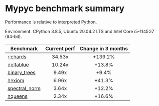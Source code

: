 # Mypyc benchmark summary

Performance is relative to interpreted Python.

Environment: CPython 3.8.5, Ubuntu 20.04.2 LTS and Intel Core i5-1145G7 (64-bit).

| Benchmark | Current perf | Change in 3 months |
| --- | :---: | :---: |
| [richards](benchmarks/richards.md) | 34.53x | +139.2% |
| [deltablue](benchmarks/deltablue.md) | 10.24x | +13.8% |
| [binary_trees](benchmarks/binary_trees.md) | 9.49x | +9.4% |
| [hexiom](benchmarks/hexiom.md) | 6.96x | +41.3% |
| [spectral_norm](benchmarks/spectral_norm.md) | 3.64x | +12.2% |
| [nqueens](benchmarks/nqueens.md) | 2.34x | +16.6% |
